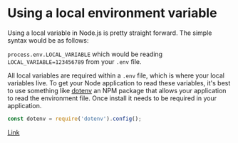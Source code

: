 # Using a local environment variable

Using a local variable in Node.js is pretty straight forward. The simple syntax would be as follows:

`process.env.LOCAL_VARIABLE` which would be reading `LOCAL_VARIABLE=123456789` from your `.env` file.

All local variables are required within a `.env` file, which is where your local variables live. To get your Node application to read these variables, it's best to use something like [dotenv](https://www.npmjs.com/package/dotenv) an NPM package that allows your application to read the environment file. Once install it needs to be required in your application.

```javascript
const dotenv = require('dotenv').config();
```

[Link](https://medium.com/the-node-js-collection/making-your-node-js-work-everywhere-with-environment-variables-2da8cdf6e786)
